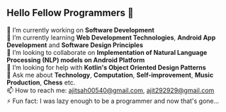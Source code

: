 ## Hello Fellow Programmers 👋

🔭 I’m currently working on **Software Development** <br>
🌱 I’m currently learning **Web Development Technologies**, **Android App Development** and **Software Design Principles** <br>
👯 I’m looking to collaborate on **Implementation of Natural Language Processing (NLP) models on Android Platform** <br>
🤔 I’m looking for help with **Kotlin's Object Oriented Design Patterns** <br>
💬 Ask me about **Technology**, **Computation**, **Self-improvement**, **Music Production**, **Chess** etc. <br>
📫 How to reach me: ajitsah00540@gmail.com, ajit292929@gmail.com <br>
⚡ Fun fact: I was lazy enough to be a programmer and now that's gone...
